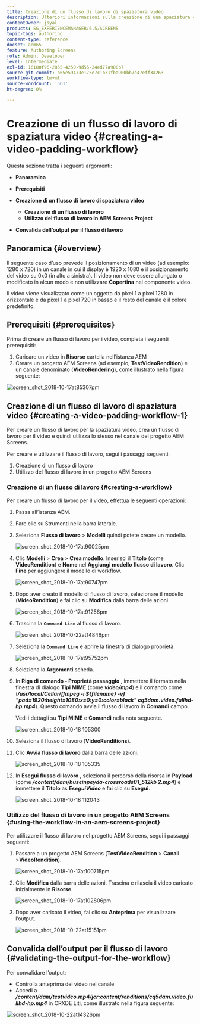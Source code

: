 ```yaml
---
title: Creazione di un flusso di lavoro di spaziatura video
description: Ulteriori informazioni sulla creazione di una spaziatura video nel flusso di lavoro per le risorse.
contentOwner: jsyal
products: SG_EXPERIENCEMANAGER/6.5/SCREENS
topic-tags: authoring
content-type: reference
docset: aem65
feature: Authoring Screens
role: Admin, Developer
level: Intermediate
exl-id: 16180f96-2855-4250-9d55-24ed77a908b7
source-git-commit: b65e59473e175e7c1b31fba900bb7e47eff3a263
workflow-type: tm+mt
source-wordcount: '561'
ht-degree: 0%

---
```


# Creazione di un flusso di lavoro di spaziatura video {#creating-a-video-padding-workflow}

Questa sezione tratta i seguenti argomenti:

* **Panoramica**
* **Prerequisiti**
* **Creazione di un flusso di lavoro di spaziatura video**
   * **Creazione di un flusso di lavoro**
   * **Utilizzo del flusso di lavoro in AEM Screens Project**

* **Convalida dell’output per il flusso di lavoro**

## Panoramica {#overview}

Il seguente caso d’uso prevede il posizionamento di un video (ad esempio: 1280 x 720) in un canale in cui il display è 1920 x 1080 e il posizionamento del video su 0x0 (in alto a sinistra). Il video non deve essere allungato o modificato in alcun modo e non utilizzare **Copertina** nel componente video.

Il video viene visualizzato come un oggetto da pixel 1 a pixel 1280 in orizzontale e da pixel 1 a pixel 720 in basso e il resto del canale è il colore predefinito.

## Prerequisiti {#prerequisites}

Prima di creare un flusso di lavoro per i video, completa i seguenti prerequisiti:

1. Caricare un video in **Risorse** cartella nell’istanza AEM
1. Creare un progetto AEM Screens (ad esempio, **TestVideoRendition**) e un canale denominato (**VideoRendering**), come illustrato nella figura seguente:

![screen_shot_2018-10-17at85307pm](assets/screen_shot_2018-10-17at85307pm.png)

## Creazione di un flusso di lavoro di spaziatura video {#creating-a-video-padding-workflow-1}

Per creare un flusso di lavoro per la spaziatura video, crea un flusso di lavoro per il video e quindi utilizza lo stesso nel canale del progetto AEM Screens.

Per creare e utilizzare il flusso di lavoro, segui i passaggi seguenti:

1. Creazione di un flusso di lavoro
1. Utilizzo del flusso di lavoro in un progetto AEM Screens

### Creazione di un flusso di lavoro {#creating-a-workflow}

Per creare un flusso di lavoro per il video, effettua le seguenti operazioni:

1. Passa all’istanza AEM.
1. Fare clic su Strumenti nella barra laterale.
1. Seleziona **Flusso di lavoro** > **Modelli** quindi potete creare un modello.

   ![screen_shot_2018-10-17at90025pm](assets/screen_shot_2018-10-17at90025pm.png)

1. Clic **Modelli** > **Crea** > **Crea modello**. Inserisci il **Titolo** (come **VideoRendition**) e **Nome** nel **Aggiungi modello flusso di lavoro**. Clic **Fine** per aggiungere il modello di workflow.

   ![screen_shot_2018-10-17at90747pm](assets/screen_shot_2018-10-17at90747pm.png)

1. Dopo aver creato il modello di flusso di lavoro, selezionare il modello (**VideoRendition**) e fai clic su **Modifica** dalla barra delle azioni.

   ![screen_shot_2018-10-17at91256pm](assets/screen_shot_2018-10-17at91256pm.png)

1. Trascina la **`Command Line`** al flusso di lavoro.

   ![screen_shot_2018-10-22at14846pm](assets/screen_shot_2018-10-22at14846pm.png)

1. Seleziona la **`Command Line`** e aprire la finestra di dialogo proprietà.

   ![screen_shot_2018-10-17at95752pm](assets/screen_shot_2018-10-17at95752pm.png)

1. Seleziona la **Argomenti** scheda.
1. In **Riga di comando - Proprietà passaggio** , immettere il formato nella finestra di dialogo **Tipi MIME** (come ***video/mp4***) e il comando come (***/usr/local/Cellar/ffmpeg -i ${filename} -vf &quot;pad=1920:height=1080:x=0:y=0:color=black&quot; cq5dam.video.fullhd-hp.mp4***). Questo comando avvia il flusso di lavoro in **Comandi** campo.

   Vedi i dettagli su **Tipi MIME** e **Comandi** nella nota seguente.

   ![screen_shot_2018-10-18 105300](assets/screen_shot_2018-10-18at105300am.png)

1. Seleziona il flusso di lavoro (**VideoRenditions**).
1. Clic **Avvia flusso di lavoro** dalla barra delle azioni.

   ![screen_shot_2018-10-18 105335](assets/screen_shot_2018-10-18at105335am.png)

1. In **Esegui flusso di lavoro** , seleziona il percorso della risorsa in **Payload** (come ***/content/dam/huseinpeyda-crossroads01_512kb 2.mp4***) e immettere il **Titolo** as ***EseguiVideo*** e fai clic su **Esegui**.

   ![screen_shot_2018-10-18 112043](assets/screen_shot_2018-10-18at112043am.png)

### Utilizzo del flusso di lavoro in un progetto AEM Screens {#using-the-workflow-in-an-aem-screens-project}

Per utilizzare il flusso di lavoro nel progetto AEM Screens, segui i passaggi seguenti:

1. Passare a un progetto AEM Screens (**TestVideoRendition** > **Canali** >**VideoRendition**).

   ![screen_shot_2018-10-17at100715pm](assets/screen_shot_2018-10-17at100715pm.png)

1. Clic **Modifica** dalla barra delle azioni. Trascina e rilascia il video caricato inizialmente in **Risorse**.

   ![screen_shot_2018-10-17at102806pm](assets/screen_shot_2018-10-17at102806pm.png)

1. Dopo aver caricato il video, fai clic su **Anteprima** per visualizzare l’output.

   ![screen_shot_2018-10-22at15151pm](assets/screen_shot_2018-10-22at15151pm.png)

## Convalida dell’output per il flusso di lavoro {#validating-the-output-for-the-workflow}

Per convalidare l’output:

* Controlla anteprima del video nel canale
* Accedi a ***/content/dam/testvideo.mp4/jcr:content/renditions/cq5dam.video.fullhd-hp.mp4*** in CRXDE Liti, come illustrato nella figura seguente:

![screen_shot_2018-10-22at14326pm](assets/screen_shot_2018-10-22at14326pm.png)
